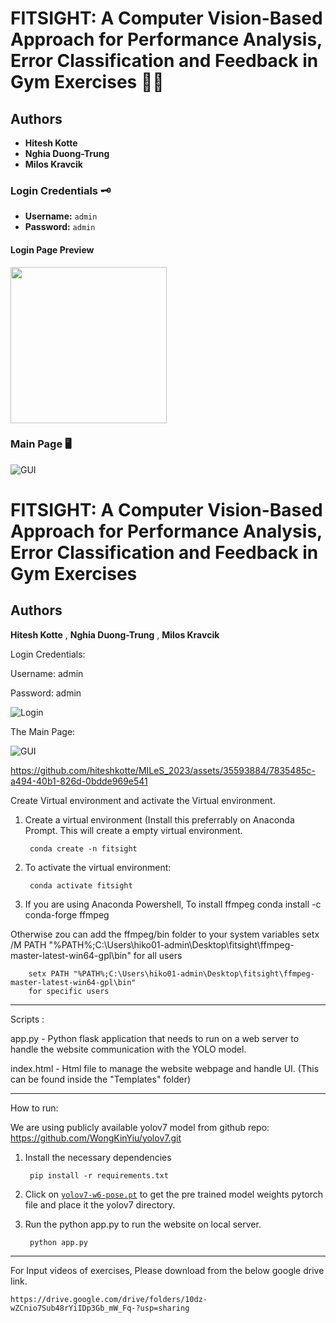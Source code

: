 # FITSIGHT: A Computer Vision-Based Approach for Performance Analysis, Error Classification and Feedback in Gym Exercises 🏋️‍♂️

## Authors
- **Hitesh Kotte**
- **Nghia Duong-Trung**
- **Milos Kravcik**

### Login Credentials 🗝️

- **Username:** `admin`
- **Password:** `admin`

#### Login Page Preview
<img src="https://github.com/hiteshkotte/DFKI-fitsight/assets/35593884/b34dc785-0b50-4bf8-86c5-cefe984ebba4" width="250">

### Main Page 🖥️
![GUI](https://github.com/hiteshkotte/DFKI-fitsight/assets/.../main_page_image)



# FITSIGHT: A Computer Vision-Based Approach for Performance Analysis, Error Classification and Feedback in Gym Exercises

## Authors
**Hitesh Kotte** , **Nghia Duong-Trung** , **Milos Kravcik**

Login Credentials:

Username: admin

Password: admin

![Login](https://github.com/hiteshkotte/DFKI-fitsight/assets/35593884/b34dc785-0b50-4bf8-86c5-cefe984ebba4)

The Main Page:

![GUI](https://github.com/hiteshkotte/DFKI-fitsight/assets/35593884/5f795e99-be9e-48a1-9fdc-2b950b76a724)


https://github.com/hiteshkotte/MILeS_2023/assets/35593884/7835485c-a494-40b1-826d-0bdde969e541


Create Virtual environment and activate the Virtual environment.

1. Create a virtual environment (Install this preferrably on Anaconda Prompt. 
This will create a empty virtual environment.

		conda create -n fitsight

3. To activate the virtual environment:

		conda activate fitsight

4. If you are using Anaconda Powershell, To install ffmpeg
		conda install -c conda-forge ffmpeg

Otherwise zou can add the ffmpeg/bin folder to your system variables
		setx /M PATH "%PATH%;C:\Users\hiko01-admin\Desktop\fitsight\ffmpeg-master-latest-win64-gpl\bin"
		for all users

		setx PATH "%PATH%;C:\Users\hiko01-admin\Desktop\fitsight\ffmpeg-master-latest-win64-gpl\bin"
		for specific users



---------------------------------------------------------------------------------------------------------------------------------------------
Scripts :

app.py - Python flask application that needs to run on a web server to handle the website communication with the YOLO model.

index.html - Html file to manage the website webpage and handle UI. (This can be found inside the "Templates" folder)


----------------------------------------------------------------------------------------------------------------------------------------------
How to run:

We are using publicly available yolov7 model from github repo: https://github.com/WongKinYiu/yolov7.git

1. Install the necessary dependencies
   
		pip install -r requirements.txt
	
3. Click on [`yolov7-w6-pose.pt`](https://github.com/WongKinYiu/yolov7/releases/download/v0.1/yolov7-w6-pose.pt) to get the pre trained model weights pytorch file and place it the yolov7 directory.

4. Run the python app.py to run the website on local server.
   
   		python app.py


-----------------------------------------------------------------------------------------------------------------------------------------------
For Input videos of exercises, Please download from the below google drive link.

	https://drive.google.com/drive/folders/10dz-wZCnio7Sub48rYiIDp3Gb_mW_Fq-?usp=sharing





